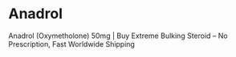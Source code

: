 # Anadrol
Anadrol (Oxymetholone) 50mg | Buy Extreme Bulking Steroid – No Prescription, Fast Worldwide Shipping

